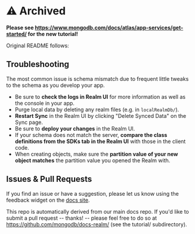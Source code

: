 # ⚠️ Archived

**Please see https://www.mongodb.com/docs/atlas/app-services/get-started/ for the new tutorial!**

Original README follows:

## Troubleshooting

The most common issue is schema mismatch due to frequent little tweaks to the
schema as you develop your app.

- Be sure to **check the logs in Realm UI** for more information as well as the console in your app.
- Purge local data by deleting any realm files (e.g. in `localRealmDb/`).
- **Restart Sync** in the Realm UI by clicking "Delete Synced Data" on the Sync page.
- Be sure to **deploy your changes** in the Realm UI.
- If your schema does not match the server, **compare the class definitions from the SDKs tab in the Realm UI** with those in the client code.
- When creating objects, make sure the **partition value of your new object matches** the partition value you opened the Realm with.

## Issues & Pull Requests

If you find an issue or have a suggestion, please let us know using the feedback
widget on the [docs site](http://www.mongodb.com/docs/realm/tutorial).

This repo is automatically derived from our main docs repo. If you'd like to
submit a pull request -- thanks! -- please feel free to do so at
https://github.com/mongodb/docs-realm/ (see the tutorial/ subdirectory).
